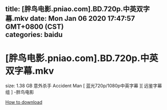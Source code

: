 
title: [胖鸟电影.pniao.com].BD.720p.中英双字幕.mkv
date: Mon Jan 06 2020 17:47:57 GMT+0800 (CST)    
categories: baidu
---

# [胖鸟电影.pniao.com].BD.720p.中英双字幕.mkv
size: 1.38 GB
 意外杀手 Accident Man [ 蓝光720p/1080p中英字幕 ][ 远鉴字幕组 ] -胖鸟电影
 

[How to download](https://bpcam.bemobtrk.com/go/2ceec3aa-1ca2-46d6-b9ff-aaa5c184517c?jno=2368)